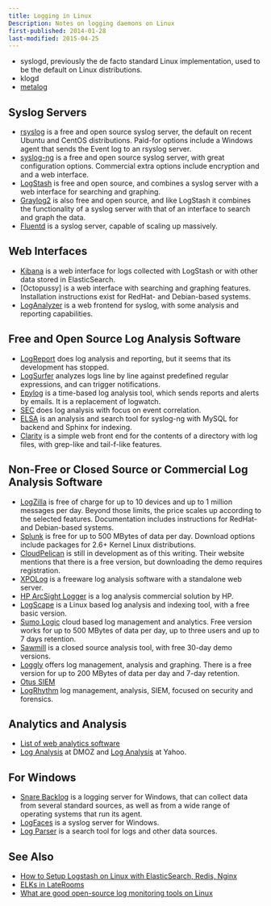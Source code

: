 ```yaml
---
title: Logging in Linux
Description: Notes on logging daemons on Linux
first-published: 2014-01-28
last-modified: 2015-04-25
---
```


*   syslogd, previously the de facto standard Linux implementation, 
    used to be the default on Linux distributions.
*   klogd
*   [metalog](http://metalog.sourceforge.net/)

Syslog Servers
--------------

*   [rsyslog](http://www.rsyslog.com/) is a free and open source syslog 
    server, the default on recent Ubuntu and CentOS distributions. 
    Paid-for options include a Windows agent that sends the Event log 
    to an rsyslog server.
*   [syslog-ng](http://www.balabit.com/network-security/syslog-ng/) is 
    a free and open source syslog server, with great configuration 
    options. Commercial extra options include encryption and and a 
    web interface.
*   [LogStash](http://logstash.net/) is free and open source, and 
    combines a syslog server with a web interface for searching and 
    graphing.
*   [Graylog2](http://graylog2.org/) is also free and open source, and 
    like LogStash it combines the functionality of a syslog server with 
    that of an interface to search and graph the data.
*   [Fluentd](http://fluentd.org/) is a syslog server, capable of 
    scaling up massively.

Web Interfaces
--------------

*   [Kibana](http://www.elasticsearch.org/overview/kibana/) is a web 
    interface for logs collected with LogStash or with other data stored 
    in ElasticSearch.
*   [Octopussy] is a web interface with searching and graphing features.
    Installation instructions exist for RedHat- and Debian-based 
    systems.
*   [LogAnalyzer](http://loganalyzer.adiscon.com/) is a web frontend 
    for syslog, with some analysis and reporting capabilities.

Free and Open Source Log Analysis Software
------------------------------------------

*   [LogReport](http://www.logreport.org/) does log analysis and 
    reporting, but it seems that its development has stopped.
*   [LogSurfer](http://www.crypt.gen.nz/logsurfer/) analyzes logs line 
    by line against predefined regular expressions, and can trigger 
    notifications.
*   [Epylog](https://fedorahosted.org/epylog/) is a time-based log 
    analysis tool, which sends reports and alerts by emails. It is a 
    replacement of logwatch.
*   [SEC](http://simple-evcorr.sourceforge.net/) does log analysis with 
    focus on event correlation.
*   [ELSA](http://code.google.com/p/enterprise-log-search-and-archive/) 
    is an analysis and search tool for syslog-ng with MySQL for backend 
    and Sphinx for indexing.
*   [Clarity](https://github.com/tobi/clarity) is a simple web front 
    end for the contents of a directory with log files, with grep-like 
    and tail-f-like features.

Non-Free or Closed Source or Commercial Log Analysis Software
-------------------------------------------------------------

*   [LogZilla](http://www.logzilla.net/) is free of charge for up to 10 
    devices and up to 1 million messages per day. Beyond those limits, 
    the price scales up according to the selected features. 
    Documentation includes instructions for RedHat- and Debian-based 
    systems.
*   [Splunk](http://www.splunk.com/) is free for up to 500 MBytes of 
    data per day. Download options include packages for 2.6+ Kernel 
    Linux distributions.
*   [CloudPelican](http://www.cloudpelican.com/) is still in development 
    as of this writing. Their website mentions that there is a free 
    version, but downloading the demo requires registration.
*   [XPOLog](http://www.xpolog.com/) is a freeware log analysis software 
    with a standalone web server.
*   [HP ArcSight Logger](http://www8.hp.com/us/en/software-solutions/software.html?compURI=1314386) 
    is a log analysis commercial solution by HP.
*   [LogScape](http://logscape.com/) is a Linux based log analysis 
    and indexing tool, with a free basic version.
*   [Sumo Logic](https://www.sumologic.com/) cloud based log management 
    and analytics. Free version works for up to 500 MBytes of data per 
    day, up to three users and up to 7 days retention.
*   [Sawmill](http://www.sawmill.co.uk/) is a closed source analysis 
    tool, with free 30-day demo versions.
*   [Loggly](https://www.loggly.com/) offers log management, analysis 
    and graphing. There is a free version for up to 200 MBytes of data 
    per day and 7-day retention.
*   [Otus SIEM](http://www.bitsteer.com/otus_about.html)
*   [LogRhythm](http://www.logrhythm.com/) log management, analysis, 
    SIEM, focused on security and forensics.


Analytics and Analysis
----------------------

*   [List of web analytics software](http://en.wikipedia.org/wiki/List_of_web_analytics_software)
*   [Log Analysis](http://www.dmoz.org/Computers/Software/Internet/Site_Management/Log_Analysis/) at DMOZ and 
    [Log Analysis](http://dir.yahoo.com/business_and_economy/business_to_business/communications_and_networking/internet_and_world_wide_web/network_management/traffic_management/log_analysis_tools/titles/) at Yahoo.


For Windows
-----------

*   [Snare Backlog](http://www.intersectalliance.com/projects/SnareBackLog/index.html) 
    is a logging server for Windows, that can collect data from several 
    standard sources, as well as from a wide range of operating systems 
    that run its agent.
*   [LogFaces](http://www.moonlit-software.com/logfaces/web/index.php) 
    is a syslog server for Windows.
*   [Log Parser](http://www.microsoft.com/en-us/download/details.aspx?id=24659) 
    is a search tool for logs and other data sources.

See Also
--------

*   [How to Setup Logstash on Linux with ElasticSearch, Redis, Nginx](http://www.thegeekstuff.com/2014/12/logstash-setup/)
*   [ELKs in LateRooms](http://engineering.laterooms.com/elks-in-laterooms/)
*   [What are good open-source log monitoring tools on Linux](http://xmodulo.com/open-source-log-monitoring-tools-linux.html)
